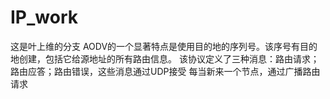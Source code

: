 # IP_work
这是叶上维的分支
AODV的一个显著特点是使用目的地的序列号。该序号有目的地创建，包括它给源地址的所有路由信息。
该协议定义了三种消息：路由请求； 路由应答；路由错误，这些消息通过UDP接受
每当新来一个节点，通过广播路由请求

